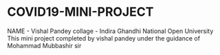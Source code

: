 # COVID19-MINI-PROJECT
NAME - Vishal Pandey
collage - Indira Ghandhi National Open University
This mini project completed by vishal pandey under the guidance of  Mohammad Mubbashir  sir
